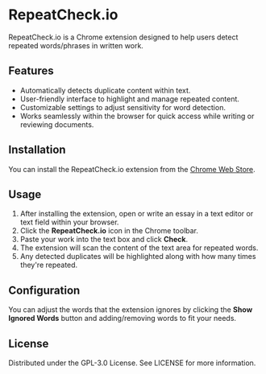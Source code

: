 # RepeatCheck.io

RepeatCheck.io is a Chrome extension designed to help users detect repeated words/phrases in written work.

## Features

- Automatically detects duplicate content within text.
- User-friendly interface to highlight and manage repeated content.
- Customizable settings to adjust sensitivity for word detection.
- Works seamlessly within the browser for quick access while writing or reviewing documents.

## Installation

You can install the RepeatCheck.io extension from the [Chrome Web Store](https://chromewebstore.google.com/detail/epnjigbanmhkcbplpifelgikbehmgdmn?utm_source=item-share-cb).

## Usage

1. After installing the extension, open or write an essay in a text editor or text field within your browser.
2. Click the **RepeatCheck.io** icon in the Chrome toolbar.
3. Paste your work into the text box and click **Check**.
4. The extension will scan the content of the text area for repeated words.
5. Any detected duplicates will be highlighted along with how many times they're repeated.

## Configuration

You can adjust the words that the extension ignores by clicking the **Show Ignored Words** button and adding/removing words to fit your needs.

## License

Distributed under the GPL-3.0 License. See LICENSE for more information.
